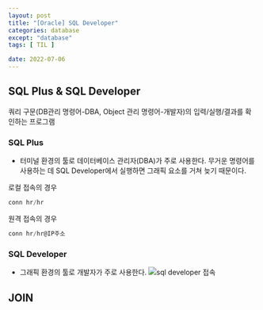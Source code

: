 ```yaml
---
layout: post
title: "[Oracle] SQL Developer"
categories: database
except: "database"
tags: [ TIL ]

date: 2022-07-06
---
```


## SQL Plus & SQL Developer
쿼리 구문(DB관리 명령어-DBA, Object 관리 명령어-개발자)의 입력/실행/결과를 확인하는 프로그램

### SQL Plus
- 터미널 환경의 툴로 데이터베이스 관리자(DBA)가 주로 사용한다. 무거운 명령어를 사용하는 데 SQL Developer에서 실행하면 그래픽 요소를 거쳐 늦기 때문이다.

로컬 접속의 경우
```sql
conn hr/hr
```
원격 접속의 경우
```sql
conn hr/hr@IP주소
```

### SQL Developer
- 그래픽 환경의 툴로 개발자가 주로 사용한다.
![sql developer 접속](../../image/sqldevconn.PNG)

## JOIN

<br>
<br>
